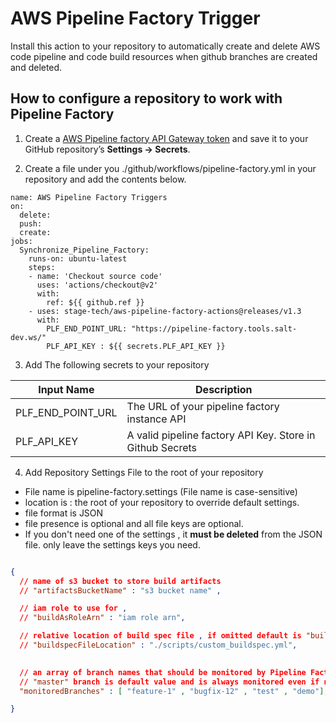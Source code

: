 # AWS Pipeline Factory Trigger

Install this action to your repository to automatically create and delete AWS code pipeline and code build resources when github branches are created and deleted.

## How to configure a repository to work with Pipeline Factory

1. Create a [AWS Pipeline factory API Gateway token](https://link-to-documentation-later) and save it to your GitHub repository’s **Settings → Secrets**. 
   
2. Create a file under you ./github/workflows/pipeline-factory.yml in your repository and add the contents below.

```workflow
name: AWS Pipeline Factory Triggers
on: 
  delete:
  push:
  create:
jobs:
  Synchronize_Pipeline_Factory: 
    runs-on: ubuntu-latest
    steps:
    - name: 'Checkout source code'
      uses: 'actions/checkout@v2'
      with:
        ref: ${{ github.ref }}
    - uses: stage-tech/aws-pipeline-factory-actions@releases/v1.3
      with: 
        PLF_END_POINT_URL: "https://pipeline-factory.tools.salt-dev.ws/"
        PLF_API_KEY : ${{ secrets.PLF_API_KEY }}
```

3. Add The following secrets to your repository 

|Input Name |Description
|-|-|
|PLF_END_POINT_URL| The URL of your pipeline factory instance API|
|PLF_API_KEY| A valid pipeline factory API Key. Store in Github Secrets |

4. Add Repository Settings File to the root of your repository

- File name is  pipeline-factory.settings (File name is case-sensitive)
- location is : the root of your repository to override default settings.
- file format is JSON
- file presence is optional and all file keys are optional. 
- If you don't need one of the settings , it **must be deleted** from the JSON file. only leave the settings keys you need.

```json

{
  // name of s3 bucket to store build artifacts
  // "artifactsBucketName" : "s3 bucket name" ,

  // iam role to use for , 
  // "buildAsRoleArn" : "iam role arn",

  // relative location of build spec file , if omitted default is "buildspec.yml"
  // "buildspecFileLocation" : "./scripts/custom_buildspec.yml",

  
  // an array of branch names that should be monitored by Pipeline Factory 
  // "master" branch is default value and is always monitored even if not on the list.
  "monitoredBranches" : [ "feature-1" , "bugfix-12" , "test" , "demo"],

}

```